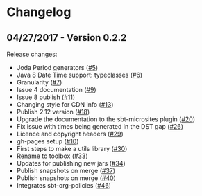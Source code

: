 # Changelog

## 04/27/2017 - Version 0.2.2

Release changes:

* Joda Period generators ([#5](https://github.com/47deg/scalacheck-toolbox/pull/5))
* Java 8 Date Time support: typeclasses ([#6](https://github.com/47deg/scalacheck-toolbox/pull/6))
* Granularity ([#7](https://github.com/47deg/scalacheck-toolbox/pull/7))
* Issue 4 documentation ([#9](https://github.com/47deg/scalacheck-toolbox/pull/9))
* Issue 8 publish ([#11](https://github.com/47deg/scalacheck-toolbox/pull/11))
* Changing style for CDN info ([#13](https://github.com/47deg/scalacheck-toolbox/pull/13))
* Publish 2.12 version ([#18](https://github.com/47deg/scalacheck-toolbox/pull/18))
* Upgrade the documentation to the sbt-microsites plugin ([#20](https://github.com/47deg/scalacheck-toolbox/pull/20))
* Fix issue with times being generated in the DST gap ([#26](https://github.com/47deg/scalacheck-toolbox/pull/26))
* Licence and copyright headers ([#29](https://github.com/47deg/scalacheck-toolbox/pull/29))
* gh-pages setup ([#10](https://github.com/47deg/scalacheck-toolbox/pull/10))
* First steps to make a utils library ([#30](https://github.com/47deg/scalacheck-toolbox/pull/30))
* Rename to toolbox ([#33](https://github.com/47deg/scalacheck-toolbox/pull/33))
* Updates for publishing new jars ([#34](https://github.com/47deg/scalacheck-toolbox/pull/34))
* Publish snapshots on merge ([#37](https://github.com/47deg/scalacheck-toolbox/pull/37))
* Publish snapshots on merge ([#40](https://github.com/47deg/scalacheck-toolbox/pull/40))
* Integrates sbt-org-policies ([#46](https://github.com/47deg/scalacheck-toolbox/pull/46))